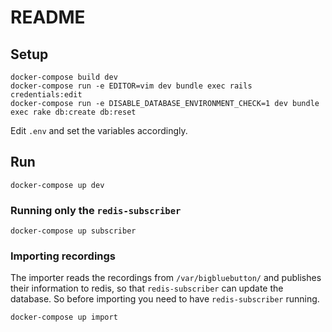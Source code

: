 # README

## Setup


```
docker-compose build dev
docker-compose run -e EDITOR=vim dev bundle exec rails credentials:edit
docker-compose run -e DISABLE_DATABASE_ENVIRONMENT_CHECK=1 dev bundle exec rake db:create db:reset
```

Edit `.env` and set the variables accordingly.

## Run

```
docker-compose up dev
```

### Running only the `redis-subscriber`

```
docker-compose up subscriber
```

### Importing recordings

The importer reads the recordings from `/var/bigbluebutton/` and publishes their information to redis, so that `redis-subscriber` can update the database. So before importing you need to have `redis-subscriber` running.

```
docker-compose up import
```
